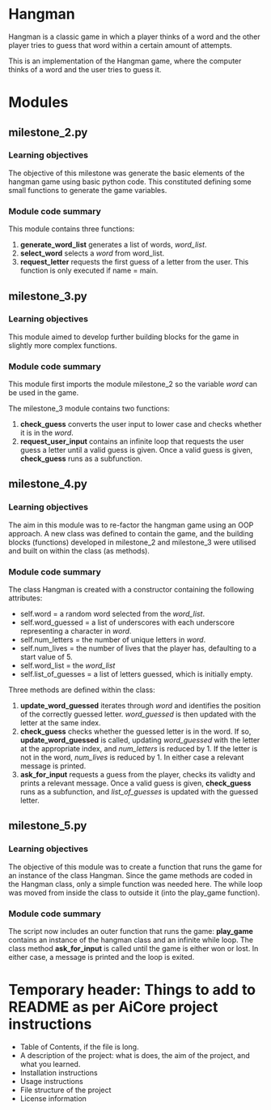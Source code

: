 # Hangman
Hangman is a classic game in which a player thinks of a word and the other player tries to guess that word within a certain amount of attempts.

This is an implementation of the Hangman game, where the computer thinks of a word and the user tries to guess it. 
# Modules

## milestone_2.py

### Learning objectives
The objective of this milestone was generate the basic elements of the hangman game using basic python code. This constituted defining some small functions to generate the game variables. 

### Module code summary
This module contains three functions: 
1. **generate_word_list** generates a list of words, *word_list*.
1. **select_word** selects a *word* from word_list.
2. **request_letter** requests the first guess of a letter from the user. This function is only executed if name = main. 

## milestone_3.py

### Learning objectives
This module aimed to develop further building blocks for the game in slightly more complex functions.  

### Module code summary
This module first imports the module milestone_2 so the variable *word* can be used in the game. 

The milestone_3 module contains two functions:
1. **check_guess** converts the user input to lower case and checks whether it is in the *word*.
1. **request_user_input** contains an infinite loop that requests the user guess a letter until a valid guess is given. Once a valid guess is given, **check_guess** runs as a subfunction.

## milestone_4.py

### Learning objectives
The aim in this module was to re-factor the hangman game using an OOP approach. A new class was defined to contain the game, and the building blocks (functions) developed in milestone_2 and milestone_3 were utilised and built on within the class (as methods).   

### Module code summary
The class Hangman is created with a constructor containing the following attributes:
- self.word = a random word selected from the *word_list*.
- self.word_guessed = a list of underscores with each underscore representing a character in *word*.
- self.num_letters = the number of unique letters in *word*.  
- self.num_lives = the number of lives that the player has, defaulting to a start value of 5.
- self.word_list = the *word_list*
- self.list_of_guesses = a list of letters guessed, which is initially empty.

Three methods are defined within the class:
1. **update_word_guessed** iterates through *word* and identifies the position of the correctly guessed letter. *word_guessed* is then updated with the letter at the same index. 
1. **check_guess** checks whether the guessed letter is in the word. If so, **update_word_guessed** is called, updating *word_guessed* with the letter at the appropriate index, and *num_letters* is reduced by 1. 
If the letter is not in the word, *num_lives* is reduced by 1. In either case a relevant message is printed.
1. **ask_for_input** requests a guess from the player, checks its validty and prints a relevant message. Once a valid guess is given, **check_guess** runs as a subfunction, and *list_of_guesses* is updated with the guessed letter. 

## milestone_5.py

### Learning objectives
The objective of this module was to create a function that runs the game for an instance of the class Hangman. Since the game methods are coded in the Hangman class, only a simple function was needed here. The while loop was moved from inside the class to outside it (into the play_game function).

### Module code summary
The script now includes an outer function that runs the game:
**play_game** contains an instance of the hangman class and an infinite while loop. The class method **ask_for_input** is called until the game is either won or lost. In either case, a message is printed and the loop is exited. 

# Temporary header: Things to add to README as per AiCore project instructions
- Table of Contents, if the file is long.
- A description of the project: what is does, the aim of the project, and what you learned.
- Installation instructions
- Usage instructions
- File structure of the project
- License information
